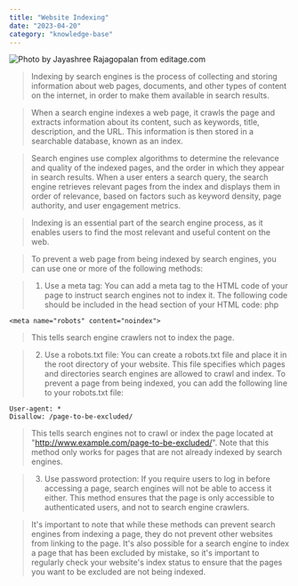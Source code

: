 ```yaml
---
title: "Website Indexing"
date: "2023-04-20"
category: "knowledge-base"
---
```


![](https://i.imgur.com/5v7lCPo.png "Photo by Jayashree Rajagopalan from editage.com")

> Indexing by search engines is the process of collecting and storing information about web pages, documents, and other types of content on the internet, in order to make them available in search results.

> When a search engine indexes a web page, it crawls the page and extracts information about its content, such as keywords, title, description, and the URL. This information is then stored in a searchable database, known as an index.

> Search engines use complex algorithms to determine the relevance and quality of the indexed pages, and the order in which they appear in search results. When a user enters a search query, the search engine retrieves relevant pages from the index and displays them in order of relevance, based on factors such as keyword density, page authority, and user engagement metrics.

> Indexing is an essential part of the search engine process, as it enables users to find the most relevant and useful content on the web.

> To prevent a web page from being indexed by search engines, you can use one or more of the following methods:

> 1. Use a meta tag: You can add a meta tag to the HTML code of your page to instruct search engines not to index it. The following code should be included in the head section of your HTML code:
>    php

```
<meta name="robots" content="noindex">
```

> This tells search engine crawlers not to index the page.

> 2. Use a robots.txt file: You can create a robots.txt file and place it in the root directory of your website. This file specifies which pages and directories search engines are allowed to crawl and index. To prevent a page from being indexed, you can add the following line to your robots.txt file:

```
User-agent: *
Disallow: /page-to-be-excluded/
```

> This tells search engines not to crawl or index the page located at "http://www.example.com/page-to-be-excluded/". Note that this method only works for pages that are not already indexed by search engines.

> 3. Use password protection: If you require users to log in before accessing a page, search engines will not be able to access it either. This method ensures that the page is only accessible to authenticated users, and not to search engine crawlers.

> It's important to note that while these methods can prevent search engines from indexing a page, they do not prevent other websites from linking to the page. It's also possible for a search engine to index a page that has been excluded by mistake, so it's important to regularly check your website's index status to ensure that the pages you want to be excluded are not being indexed.
